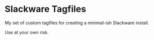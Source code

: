 # Slackware Tagfiles

My set of custom tagfiles for creating a minimal-ish Slackware install.

Use at your own risk.
